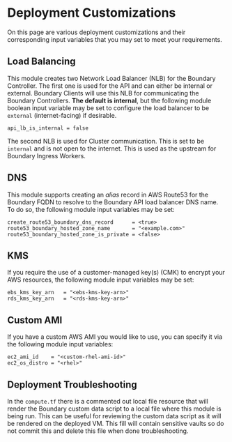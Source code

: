 # Deployment Customizations

On this page are various deployment customizations and their corresponding input variables that you may set to meet your requirements.

## Load Balancing

This module creates two Network Load Balancer (NLB) for the Boundary Controller. The first one is used for the API and can either be internal or external. Boundary Clients will use this NLB for communicating the Boundary Controllers. **The default is internal**, but the following module boolean input variable may be set to configure the load balancer to be `external` (internet-facing) if desirable.

```hcl
api_lb_is_internal = false
```

The second NLB is used for Cluster communication. This is set to be `internal` and is not open to the internet. This is used as the upstream for Boundary Ingress Workers.

## DNS

This module supports creating an _alias_ record in AWS Route53 for the Boundary FQDN to resolve to the Boundary API load balancer DNS name. To do so, the following module input variables may be set:

```hcl
create_route53_boundary_dns_record      = <true>
route53_boundary_hosted_zone_name       = "<example.com>"
route53_boundary_hosted_zone_is_private = <false>
```

## KMS

If you require the use of a customer-managed key(s) (CMK) to encrypt your AWS resources, the following module input variables may be set:

```hcl
ebs_kms_key_arn   = "<ebs-kms-key-arn>"
rds_kms_key_arn   = "<rds-kms-key-arn>"
```

## Custom AMI

If you have a custom AWS AMI you would like to use, you can specify it via the following module input variables:

```hcl
ec2_ami_id    = "<custom-rhel-ami-id>"
ec2_os_distro = "<rhel>"
```

## Deployment Troubleshooting

In the `compute.tf` there is a commented out local file resource that will render the Boundary custom data script to a local file where this module is being run. This can be useful for reviewing the custom data script as it will be rendered on the deployed VM. This fill will contain sensitive vaults so do not commit this and delete this file when done troubleshooting.
